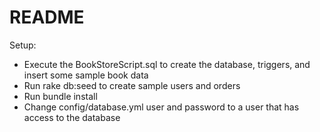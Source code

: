 # README
Setup: 
* Execute the BookStoreScript.sql to create the database, triggers, and insert some sample book data
* Run rake db:seed to create sample users and orders
* Run bundle install
* Change config/database.yml user and password to a user that has access to the database
